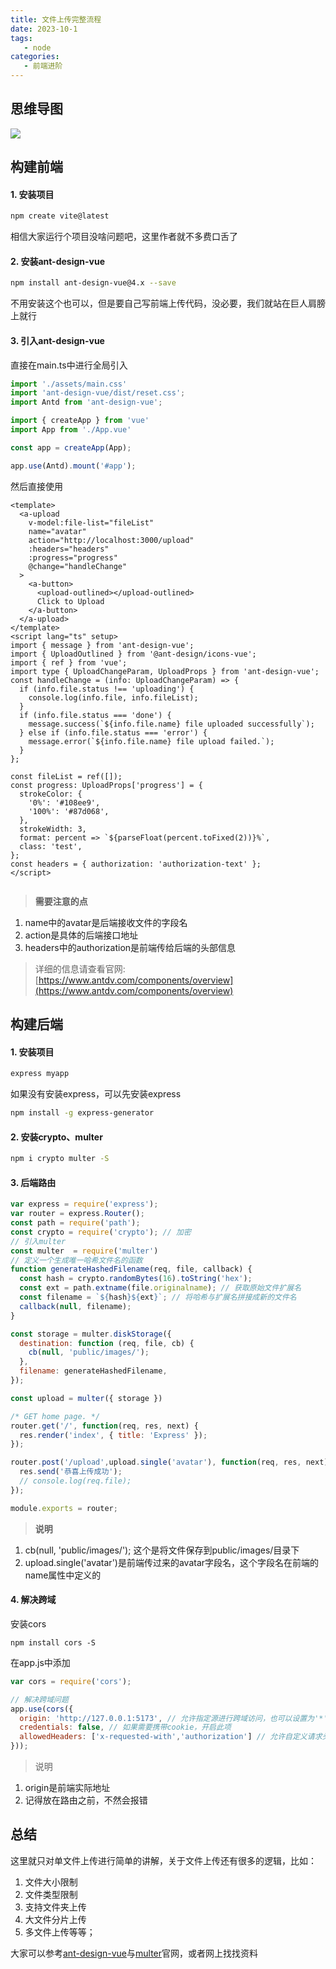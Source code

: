 ```yaml
---
title: 文件上传完整流程
date: 2023-10-1
tags:
   - node
categories:
   - 前端进阶
---
```



## 思维导图
![](https://pic.imgdb.cn/item/664ddd85d9c307b7e9025f9c.png)


## 构建前端
####  1. 安装项目

```sh
npm create vite@latest
```

相信大家运行个项目没啥问题吧，这里作者就不多费口舌了


####  2. 安装ant-design-vue
```sh
npm install ant-design-vue@4.x --save
```
不用安装这个也可以，但是要自己写前端上传代码，没必要，我们就站在巨人肩膀上就行


####  3. 引入ant-design-vue

直接在main.ts中进行全局引入
```ts
import './assets/main.css'
import 'ant-design-vue/dist/reset.css';
import Antd from 'ant-design-vue';

import { createApp } from 'vue'
import App from './App.vue'

const app = createApp(App);

app.use(Antd).mount('#app');
```

然后直接使用
```vue
<template>
  <a-upload
    v-model:file-list="fileList"
    name="avatar"
    action="http://localhost:3000/upload"
    :headers="headers"
    :progress="progress"
    @change="handleChange"
  >
    <a-button>
      <upload-outlined></upload-outlined>
      Click to Upload
    </a-button>
  </a-upload>
</template>
<script lang="ts" setup>
import { message } from 'ant-design-vue';
import { UploadOutlined } from '@ant-design/icons-vue';
import { ref } from 'vue';
import type { UploadChangeParam, UploadProps } from 'ant-design-vue';
const handleChange = (info: UploadChangeParam) => {
  if (info.file.status !== 'uploading') {
    console.log(info.file, info.fileList);
  }
  if (info.file.status === 'done') {
    message.success(`${info.file.name} file uploaded successfully`);
  } else if (info.file.status === 'error') {
    message.error(`${info.file.name} file upload failed.`);
  }
};

const fileList = ref([]);
const progress: UploadProps['progress'] = {
  strokeColor: {
    '0%': '#108ee9',
    '100%': '#87d068',
  },
  strokeWidth: 3,
  format: percent => `${parseFloat(percent.toFixed(2))}%`,
  class: 'test',
};
const headers = { authorization: 'authorization-text' };
</script>


```

> **需要注意的点** 
1. name中的avatar是后端接收文件的字段名
2. action是具体的后端接口地址
3. headers中的authorization是前端传给后端的头部信息 

> 详细的信息请查看官网: [https://www.antdv.com/components/overview](https://www.antdv.com/components/overview)



## 构建后端
####  1. 安装项目

```sh
express myapp
```

如果没有安装express，可以先安装express
```sh
npm install -g express-generator
```

####  2. 安装crypto、multer

```sh
npm i crypto multer -S
```

####  3. 后端路由

```js
var express = require('express');
var router = express.Router();
const path = require('path');
const crypto = require('crypto'); // 加密
// 引入multer
const multer  = require('multer')
// 定义一个生成唯一哈希文件名的函数
function generateHashedFilename(req, file, callback) {
  const hash = crypto.randomBytes(16).toString('hex');
  const ext = path.extname(file.originalname); // 获取原始文件扩展名
  const filename = `${hash}${ext}`; // 将哈希与扩展名拼接成新的文件名
  callback(null, filename);
}

const storage = multer.diskStorage({
  destination: function (req, file, cb) {
    cb(null, 'public/images/');
  },
  filename: generateHashedFilename,
});

const upload = multer({ storage })

/* GET home page. */
router.get('/', function(req, res, next) {
  res.render('index', { title: 'Express' });
});

router.post('/upload',upload.single('avatar'), function(req, res, next) {
  res.send('恭喜上传成功');
  // console.log(req.file);
});

module.exports = router;

```


> **说明**
1. cb(null, 'public/images/'); 这个是将文件保存到public/images/目录下
2. upload.single('avatar')是前端传过来的avatar字段名，这个字段名在前端的name属性中定义的



####  4. 解决跨域

安装cors
```
npm install cors -S
```

在app.js中添加
```js
var cors = require('cors');

// 解决跨域问题
app.use(cors({
  origin: 'http://127.0.0.1:5173', // 允许指定源进行跨域访问，也可以设置为'*'表示任何源
  credentials: false, // 如果需要携带cookie，开启此项
  allowedHeaders: ['x-requested-with','authorization'] // 允许自定义请求头
}));
```

> 说明
1. origin是前端实际地址
2. 记得放在路由之前，不然会报错


## 总结
这里就只对单文件上传进行简单的讲解，关于文件上传还有很多的逻辑，比如：
1. 文件大小限制
2. 文件类型限制
3. 支持文件夹上传
4. 大文件分片上传
5. 多文件上传等等；

大家可以参考[ant-design-vue](https://www.antdv.com/components/overview)与[multer](https://www.npmjs.com/package/multer)官网，或者网上找找资料

